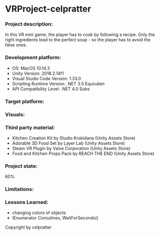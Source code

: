 # VRProject-celpratter

### Project description: 
In this VR mini game, the player has to cook by following a recipe. Only the right ingredients lead to the perfect soup - so the player has to avoid the false ones.
 
### Development platform: 
- OS: MacOS 10.14.3
- Unity Version: 2018.2.14f1
- Visual Studio Code Version: 1.33.0
- Scripting Runtime Version: .NET 3.5 Equivalen
- API Compatibility Level: .NET 4.0 Subs

### Target platform: 


### Visuals: 


### Third party material: 
- Kitchen Creation Kit by Studio Krokidana (Unity Assets Store)
- Adorable 3D Food Set by Layer Lab (Unity Assets Store)
- Steam VR Plugin by Valve Corporation (Unity Assets Store)
- Food and Kitchen Props Pack by REACH THE END (Unity Assets Store)

### Project state: 
60%

### Limitations: 


### Lessons Learned: 
- changing colors of objects
- IEnumerator Coroutines, WaitForSeconds()


Copyright by celpratter
